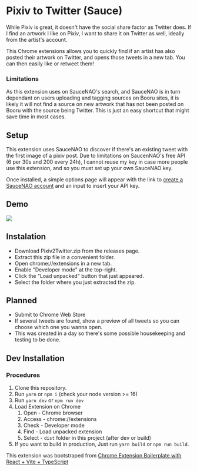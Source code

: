 # Pixiv to Twitter (Sauce)

While Pixiv is great, it doesn't have the social share factor as Twitter does. If I find an artwork I like on Pixiv, I want to share it on Twitter as well, ideally from the artist's account.

This Chrome extensions allows you to quickly find if an artist has also posted their artwork on Twitter, and opens those tweets in a new tab. You can then easily like or retweet them!

### Limitations <a name="limitations"></a>

As this extension uses on SauceNAO's search, and SauceNAO is in turn dependant on users uploading and tagging sources on Booru sites, it is likely it will not find a source on new artwork that has not been posted on Booru with the source being Twitter. This is just an easy shortcut that might save time in most cases.

## Setup <a name="setup"></a>

This extension uses SauceNAO to discover if there's an existing tweet with the first image of a pixiv post. Due to limitations on SaucenNAO's free API (6 per 30s and 200 every 24h), I cannot reuse my key in case more people use this extension, and so you must set up your own SauceNAO key.

Once installed, a simple options page will appear with the link to [create a SauceNAO account](https://saucenao.com/user.php) and an input to insert your API key.

## Demo <a name="demo"></a>

![](https://j.gifs.com/BNwqvN.gif)

## Instalation

- Download Pixiv2Twitter.zip from the releases page.
- Extract this zip file in a convenient folder.
- Open chrome://extensions in a new tab.
- Enable "Developer mode" at the top-right.
- Click the "Load unpacked" button that just appeared.
- Select the folder where you just extracted the zip.

## Planned <a name="planned"></a>

- Submit to Chrome Web Store
- If several tweets are found, show a preview of all tweets so you can choose which one you wanna open.
- This was created in a day so there's some possible housekeeping and testing to be done.

## Dev Installation <a name="devinstallation"></a>

### Procedures <a name="procedures"></a>
1. Clone this repository.
3. Run `yarn` or `npm i` (check your node version >= 16)
4. Run `yarn dev` or `npm run dev`
5. Load Extension on Chrome
   1. Open - Chrome browser
   2. Access - chrome://extensions
   3. Check - Developer mode
   4. Find - Load unpacked extension
   5. Select - `dist` folder in this project (after dev or build)
6. If you want to build in production, Just run `yarn build` or `npm run build`.

This extension was bootstraped from [Chrome Extension Boilerplate with React + Vite + TypeScript](https://github.com/Jonghakseo/chrome-extension-boilerplate-react-vite)
